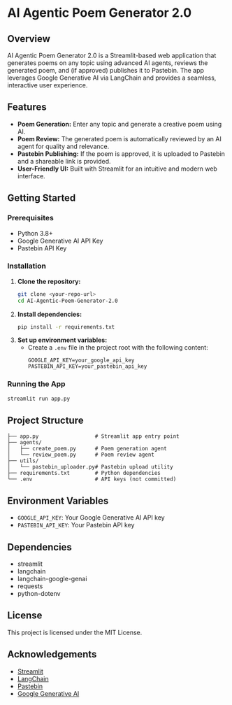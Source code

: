 # AI Agentic Poem Generator 2.0

## Overview
AI Agentic Poem Generator 2.0 is a Streamlit-based web application that generates poems on any topic using advanced AI agents, reviews the generated poem, and (if approved) publishes it to Pastebin. The app leverages Google Generative AI via LangChain and provides a seamless, interactive user experience.

## Features
- **Poem Generation:** Enter any topic and generate a creative poem using AI.
- **Poem Review:** The generated poem is automatically reviewed by an AI agent for quality and relevance.
- **Pastebin Publishing:** If the poem is approved, it is uploaded to Pastebin and a shareable link is provided.
- **User-Friendly UI:** Built with Streamlit for an intuitive and modern web interface.

## Getting Started

### Prerequisites
- Python 3.8+
- Google Generative AI API Key
- Pastebin API Key

### Installation
1. **Clone the repository:**
   ```bash
   git clone <your-repo-url>
   cd AI-Agentic-Poem-Generator-2.0
   ```
2. **Install dependencies:**
   ```bash
   pip install -r requirements.txt
   ```
3. **Set up environment variables:**
   - Create a `.env` file in the project root with the following content:
     ```env
     GOOGLE_API_KEY=your_google_api_key
     PASTEBIN_API_KEY=your_pastebin_api_key
     ```

### Running the App
```bash
streamlit run app.py
```

## Project Structure
```
├── app.py                  # Streamlit app entry point
├── agents/
│   ├── create_poem.py      # Poem generation agent
│   └── review_poem.py      # Poem review agent
├── utils/
│   └── pastebin_uploader.py# Pastebin upload utility
├── requirements.txt        # Python dependencies
└── .env                    # API keys (not committed)
```

## Environment Variables
- `GOOGLE_API_KEY`: Your Google Generative AI API key
- `PASTEBIN_API_KEY`: Your Pastebin API key

## Dependencies
- streamlit
- langchain
- langchain-google-genai
- requests
- python-dotenv

## License
This project is licensed under the MIT License.

## Acknowledgements
- [Streamlit](https://streamlit.io/)
- [LangChain](https://python.langchain.com/)
- [Pastebin](https://pastebin.com/)
- [Google Generative AI](https://ai.google/)
